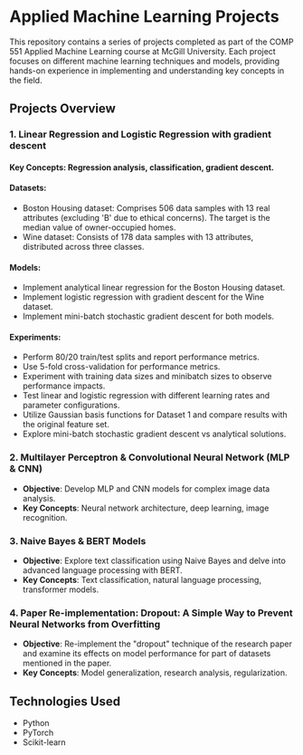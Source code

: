 # Applied Machine Learning Projects

This repository contains a series of projects completed as part of the COMP 551 Applied Machine Learning course at McGill University. Each project focuses on different machine learning techniques and models, providing hands-on experience in implementing and understanding key concepts in the field.

## Projects Overview

### 1. Linear Regression and Logistic Regression with gradient descent
#### **Key Concepts**: Regression analysis, classification, gradient descent.
#### **Datasets**:
- Boston Housing dataset: Comprises 506 data samples with 13 real attributes (excluding 'B' due to ethical concerns). The target is the median value of owner-occupied homes.
- Wine dataset: Consists of 178 data samples with 13 attributes, distributed across three classes.
#### **Models**:
- Implement analytical linear regression for the Boston Housing dataset.
- Implement logistic regression with gradient descent for the Wine dataset.
- Implement mini-batch stochastic gradient descent for both models.
#### **Experiments**:
- Perform 80/20 train/test splits and report performance metrics.
- Use 5-fold cross-validation for performance metrics.
- Experiment with training data sizes and minibatch sizes to observe performance impacts.
- Test linear and logistic regression with different learning rates and parameter configurations.
- Utilize Gaussian basis functions for Dataset 1 and compare results with the original feature set.
- Explore mini-batch stochastic gradient descent vs analytical solutions.

### 2. Multilayer Perceptron & Convolutional Neural Network (MLP & CNN)
- **Objective**: Develop MLP and CNN models for complex image data analysis.
- **Key Concepts**: Neural network architecture, deep learning, image recognition.

### 3. Naive Bayes & BERT Models
- **Objective**: Explore text classification using Naive Bayes and delve into advanced language processing with BERT.
- **Key Concepts**: Text classification, natural language processing, transformer models.

### 4. Paper Re-implementation: Dropout: A Simple Way to Prevent Neural Networks from Overfitting
- **Objective**: Re-implement the "dropout" technique of the research paper and examine its effects on model performance for part of datasets mentioned in the paper.
- **Key Concepts**: Model generalization, research analysis, regularization.

## Technologies Used
- Python
- PyTorch
- Scikit-learn

